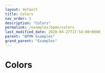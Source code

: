 ```yaml
---
layout: default
title: Colors
nav_order: 3
description: "Colors"
permalink: /examples/bpmn/colors
last_modified_date: 2020-04-27T17:54:08+0000
parent: "BPMN Examples"
grand_parent: "Examples"
---
```


# Colors
